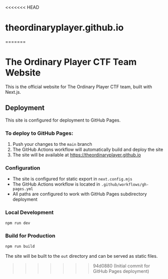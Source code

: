 <<<<<<< HEAD
# theordinaryplayer.github.io
=======
# The Ordinary Player CTF Team Website

This is the official website for The Ordinary Player CTF team, built with Next.js.

## Deployment

This site is configured for deployment to GitHub Pages.

### To deploy to GitHub Pages:

1. Push your changes to the `main` branch
2. The GitHub Actions workflow will automatically build and deploy the site
3. The site will be available at https://theordinaryplayer.github.io

### Configuration

- The site is configured for static export in `next.config.mjs`
- The GitHub Actions workflow is located in `.github/workflows/gh-pages.yml`
- All paths are configured to work with GitHub Pages subdirectory deployment

### Local Development

```bash
npm run dev
```

### Build for Production

```bash
npm run build
```

The site will be built to the `out` directory and can be served as static files.
>>>>>>> 94d0880 (Initial commit for GitHub Pages deployment)
